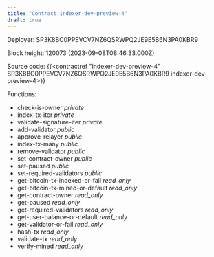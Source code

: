 ```yaml
---
title: "Contract indexer-dev-preview-4"
draft: true
---
```

Deployer: SP3K8BC0PPEVCV7NZ6QSRWPQ2JE9E5B6N3PA0KBR9


 



Block height: 120073 (2023-09-08T08:46:33.000Z)

Source code: {{<contractref "indexer-dev-preview-4" SP3K8BC0PPEVCV7NZ6QSRWPQ2JE9E5B6N3PA0KBR9 indexer-dev-preview-4>}}

Functions:

* check-is-owner _private_
* index-tx-iter _private_
* validate-signature-iter _private_
* add-validator _public_
* approve-relayer _public_
* index-tx-many _public_
* remove-validator _public_
* set-contract-owner _public_
* set-paused _public_
* set-required-validators _public_
* get-bitcoin-tx-indexed-or-fail _read_only_
* get-bitcoin-tx-mined-or-default _read_only_
* get-contract-owner _read_only_
* get-paused _read_only_
* get-required-validators _read_only_
* get-user-balance-or-default _read_only_
* get-validator-or-fail _read_only_
* hash-tx _read_only_
* validate-tx _read_only_
* verify-mined _read_only_
